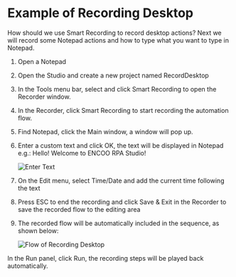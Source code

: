 # Example of Recording Desktop

How should we use Smart Recording to record desktop actions? Next we will record some Notepad actions and how to type what you want to type in Notepad.

1. Open a Notepad

2. Open the Studio and create a new project named RecordDesktop

3. In the Tools menu bar, select and click Smart Recording to open the Recorder window.

4. In the Recorder, click Smart Recording to start recording the automation flow.

5. Find Notepad, click the Main window, a window will pop up.

6. Enter a custom text and click OK, the text will be displayed in Notepad </br> e.g.: Hello! Welcome to ENCOO RPA Studio!
   
    ![Enter Text](https://docimages.blob.core.chinacloudapi.cn/images/Studio/recording/inputText.PNG)

7. On the Edit menu, select Time/Date and add the current time following the text

8. Press ESC to end the recording and click Save \& Exit in the Recorder to save the recorded flow to the editing area

9. The recorded flow will be automatically included in the sequence, as shown below:
   
    ![Flow of Recording Desktop](https://docimages.blob.core.chinacloudapi.cn/images/Studio/recording/recordDesktop.PNG)

In the Run panel, click Run, the recording steps will be played back automatically.